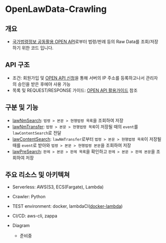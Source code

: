 # OpenLawData-Crawling

## 개요
* [국가법령정보 공동활용 OPEN API](http://open.law.go.kr/LSO/main.do "OPEN API 주소")로부터 법령/판례 등의 Raw Data를 조회/저장하기 위한 코드 입니다.

## API 구조
* 조건: 회원가입 및 [OPEN API 신청](http://open.law.go.kr/LSO/openApi/guideList.do "OPEN API 신청")을 통해 서버의 IP 주소를 등록하고나서 관리자의 승인을 받은 후에야 사용 가능
* 목록 및 REQUEST/RESPONSE 가이드: [OPEN API 활용가이드](http://open.law.go.kr/LSO/openApi/guideList.do "OPEN API 활용가이드") 참조

## 구분 및 기능
* [lawNmSearch](https://github.com/yunsu246/OpenLawData-Project/tree/master/OpenLawData_Crawling/lawNmSearch "lawNmSearch"): `법령 > 본문 > 현행법령 목록`을 조회하여 저장
* [lawNmTransfer](https://github.com/yunsu246/OpenLawData-Project/tree/master/OpenLawData_Crawling/lawNmTransfer "lawNmTransfer"): `법령 > 본문 > 현행법령 목록`이 저장될 때의 `event`를 `lawContentSearch`로 전달
* [lawContentSearch](https://github.com/yunsu246/OpenLawData-Project/tree/master/OpenLawData_Crawling/lawContentSearch "lawContentSearch"): `lawNmTransfer`로부터 `법령 > 본문 > 현행법령 목록`이 저장될 때를 `event`로 받아와 `법령 > 본문 > 현행법령 본문`을 조회하여 저장
* [lawPreSearch](https://github.com/yunsu246/OpenLawData-Project/tree/master/OpenLawData_Crawling/lawPreSearch "lawPreSearch"): `판례 > 본문 > 판례 목록`을 확인하고 `판례 > 본문 > 판례 본문`을 조회하여 저장

## 주요 리소스 및 아키텍쳐
* Serverless: AWS(S3, ECS(Fargate), Lambda)
* Crawler: Python
* TEST environment: docker, lambdaCI([docker-lambda](https://github.com/lambci/docker-lambda "docker-lambda"))
* CI/CD: aws-cli, zappa

* Diagram
    - 준비중
